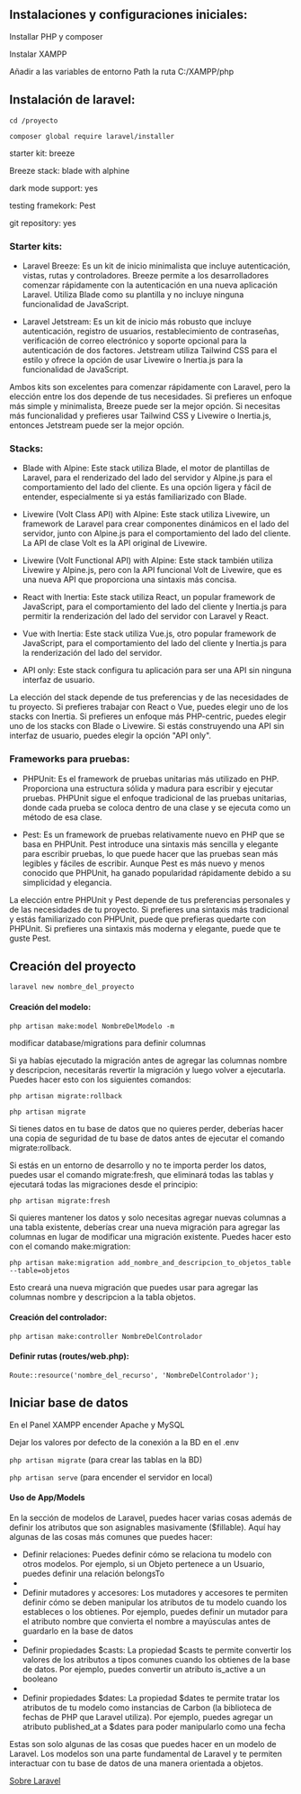 ## Instalaciones y configuraciones iniciales:

Installar PHP y composer

Instalar XAMPP

Añadir a las variables de entorno Path la ruta C:/XAMPP/php


## Instalación de laravel: 

`cd /proyecto`

`composer global require laravel/installer`

starter kit: breeze

Breeze stack: blade with alphine

dark mode support: yes

testing framekork: Pest

git repository: yes


### Starter kits:

- Laravel Breeze: Es un kit de inicio minimalista que incluye autenticación, vistas, rutas y controladores. Breeze permite a los desarrolladores comenzar rápidamente con la autenticación en una nueva aplicación Laravel. Utiliza Blade como su plantilla y no incluye ninguna funcionalidad de JavaScript.

- Laravel Jetstream: Es un kit de inicio más robusto que incluye autenticación, registro de usuarios, restablecimiento de contraseñas, verificación de correo electrónico y soporte opcional para la autenticación de dos factores. Jetstream utiliza Tailwind CSS para el estilo y ofrece la opción de usar Livewire o Inertia.js para la funcionalidad de JavaScript.

Ambos kits son excelentes para comenzar rápidamente con Laravel, pero la elección entre los dos depende de tus necesidades. Si prefieres un enfoque más simple y minimalista, Breeze puede ser la mejor opción. Si necesitas más funcionalidad y prefieres usar Tailwind CSS y Livewire o Inertia.js, entonces Jetstream puede ser la mejor opción.


### Stacks:

- Blade with Alpine: Este stack utiliza Blade, el motor de plantillas de Laravel, para el renderizado del lado del servidor y Alpine.js para el comportamiento del lado del cliente. Es una opción ligera y fácil de entender, especialmente si ya estás familiarizado con Blade.

- Livewire (Volt Class API) with Alpine: Este stack utiliza Livewire, un framework de Laravel para crear componentes dinámicos en el lado del servidor, junto con Alpine.js para el comportamiento del lado del cliente. La API de clase Volt es la API original de Livewire.

- Livewire (Volt Functional API) with Alpine: Este stack también utiliza Livewire y Alpine.js, pero con la API funcional Volt de Livewire, que es una nueva API que proporciona una sintaxis más concisa.

- React with Inertia: Este stack utiliza React, un popular framework de JavaScript, para el comportamiento del lado del cliente y Inertia.js para permitir la renderización del lado del servidor con Laravel y React.

- Vue with Inertia: Este stack utiliza Vue.js, otro popular framework de JavaScript, para el comportamiento del lado del cliente y Inertia.js para la renderización del lado del servidor.

- API only: Este stack configura tu aplicación para ser una API sin ninguna interfaz de usuario.

La elección del stack depende de tus preferencias y de las necesidades de tu proyecto. Si prefieres trabajar con React o Vue, puedes elegir uno de los stacks con Inertia. Si prefieres un enfoque más PHP-centric, puedes elegir uno de los stacks con Blade o Livewire. Si estás construyendo una API sin interfaz de usuario, puedes elegir la opción "API only".


### Frameworks para pruebas:

- PHPUnit: Es el framework de pruebas unitarias más utilizado en PHP. Proporciona una estructura sólida y madura para escribir y ejecutar pruebas. PHPUnit sigue el enfoque tradicional de las pruebas unitarias, donde cada prueba se coloca dentro de una clase y se ejecuta como un método de esa clase.

- Pest: Es un framework de pruebas relativamente nuevo en PHP que se basa en PHPUnit. Pest introduce una sintaxis más sencilla y elegante para escribir pruebas, lo que puede hacer que las pruebas sean más legibles y fáciles de escribir. Aunque Pest es más nuevo y menos conocido que PHPUnit, ha ganado popularidad rápidamente debido a su simplicidad y elegancia.

La elección entre PHPUnit y Pest depende de tus preferencias personales y de las necesidades de tu proyecto. Si prefieres una sintaxis más tradicional y estás familiarizado con PHPUnit, puede que prefieras quedarte con PHPUnit. Si prefieres una sintaxis más moderna y elegante, puede que te guste Pest.


## Creación del proyecto

`laravel new nombre_del_proyecto`


#### Creación del modelo:

`php artisan make:model NombreDelModelo -m`

modificar database/migrations para definir columnas

Si ya habías ejecutado la migración antes de agregar las columnas nombre y descripcion, necesitarás revertir la migración y luego volver a ejecutarla. Puedes hacer esto con los siguientes comandos:

`php artisan migrate:rollback`

`php artisan migrate`

Si tienes datos en tu base de datos que no quieres perder, deberías hacer una copia de seguridad de tu base de datos antes de ejecutar el comando migrate:rollback.

Si estás en un entorno de desarrollo y no te importa perder los datos, puedes usar el comando migrate:fresh, que eliminará todas las tablas y ejecutará todas las migraciones desde el principio:

`php artisan migrate:fresh`

Si quieres mantener los datos y solo necesitas agregar nuevas columnas a una tabla existente, deberías crear una nueva migración para agregar las columnas en lugar de modificar una migración existente. Puedes hacer esto con el comando make:migration:

`php artisan make:migration add_nombre_and_descripcion_to_objetos_table --table=objetos`

Esto creará una nueva migración que puedes usar para agregar las columnas nombre y descripcion a la tabla objetos.

#### Creación del controlador:

`php artisan make:controller NombreDelControlador`


#### Definir rutas (routes/web.php):

`Route::resource('nombre_del_recurso', 'NombreDelControlador');`

## Iniciar base de datos

En el Panel XAMPP encender Apache y MySQL

Dejar los valores por defecto de la conexión a la BD en el .env

`php artisan migrate` (para crear las tablas en la BD)

`php artisan serve` (para encender el servidor en local)

#### Uso de App/Models

En la sección de modelos de Laravel, puedes hacer varias cosas además de definir los atributos que son asignables masivamente ($fillable). Aquí hay algunas de las cosas más comunes que puedes hacer:

- Definir relaciones: Puedes definir cómo se relaciona tu modelo con otros modelos. Por ejemplo, si un Objeto pertenece a un Usuario, puedes definir una relación belongsTo
- 
- Definir mutadores y accesores: Los mutadores y accesores te permiten definir cómo se deben manipular los atributos de tu modelo cuando los estableces o los obtienes. Por ejemplo, puedes definir un mutador para el atributo nombre que convierta el nombre a mayúsculas antes de guardarlo en la base de datos
- 
- Definir propiedades $casts: La propiedad $casts te permite convertir los valores de los atributos a tipos comunes cuando los obtienes de la base de datos. Por ejemplo, puedes convertir un atributo is_active a un booleano
- 
- Definir propiedades $dates: La propiedad $dates te permite tratar los atributos de tu modelo como instancias de Carbon (la biblioteca de fechas de PHP que Laravel utiliza). Por ejemplo, puedes agregar un atributo published_at a $dates para poder manipularlo como una fecha

Estas son solo algunas de las cosas que puedes hacer en un modelo de Laravel. Los modelos son una parte fundamental de Laravel y te permiten interactuar con tu base de datos de una manera orientada a objetos.

[Sobre Laravel](./LARAVEL.md)
